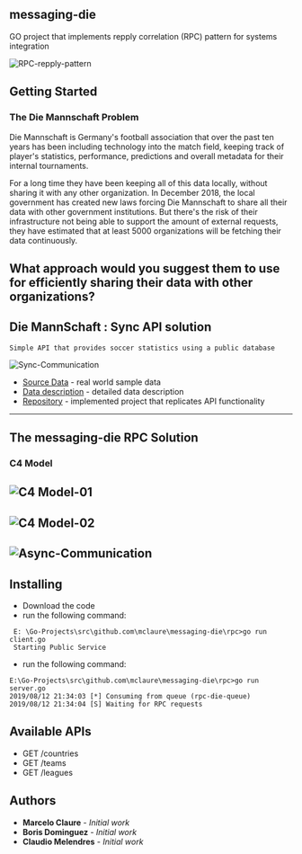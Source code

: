 ## messaging-die

GO project that implements repply correlation (RPC) pattern for systems integration

![RPC-repply-pattern](https://user-images.githubusercontent.com/24611413/62911259-bc42b600-bd51-11e9-8033-5020fdaff14e.jpg)

## Getting Started
### The Die Mannschaft Problem
Die Mannschaft is Germany's football association that over the past ten years has been including technology into the match field, keeping track of player's statistics, performance, predictions and overall metadata for their internal tournaments.

For a long time they have been keeping all of this data locally, without sharing it with any other organization. In December 2018, the local government has created new laws forcing Die Mannschaft to share all their data with other government institutions. But there's the risk of their infrastructure not being able to support the amount of external requests, they have estimated that at least 5000 organizations will be fetching their data continuously.

**What approach would you suggest them to use for efficiently sharing their data with other organizations?**
------
## Die MannSchaft : Sync API solution
```
Simple API that provides soccer statistics using a public database
```
![Sync-Communication](https://user-images.githubusercontent.com/24611413/62910994-b8626400-bd50-11e9-923b-ef0d5d8f3c1f.jpg)

* [Source Data](https://www.kaggle.com/hugomathien/soccer) - real world sample data 
* [Data description](http://www.football-data.co.uk/notes.txt) - detailed data description
* [Repository](https://github.com/mclaure/die-mannschaft) - implemented project that replicates API functionality

-----
## The messaging-die RPC Solution
### C4 Model

![C4 Model-01](https://user-images.githubusercontent.com/24611413/62994080-1b72fa00-be28-11e9-8dd0-db8c9b944eda.jpg)
------
![C4 Model-02](https://user-images.githubusercontent.com/24611413/62994093-2ded3380-be28-11e9-90c0-1ea9a4efb5ae.jpg)
------
![Async-Communication](https://user-images.githubusercontent.com/24611413/62910317-10e43200-bd4e-11e9-8e77-70e31d3794ae.jpg)
------
## Installing

* Download the code
* run the following command:
```
 E: \Go-Projects\src\github.com\mclaure\messaging-die\rpc>go run client.go
 Starting Public Service
```
* run the following command:
```
E:\Go-Projects\src\github.com\mclaure\messaging-die\rpc>go run server.go
2019/08/12 21:34:03 [*] Consuming from queue (rpc-die-queue)
2019/08/12 21:34:04 [S] Waiting for RPC requests
```

## Available APIs

*  GET /countries
*  GET /teams
*  GET /leagues

## Authors

* **Marcelo Claure** - *Initial work*
* **Boris Dominguez** - *Initial work*
* **Claudio Melendres** - *Initial work*
